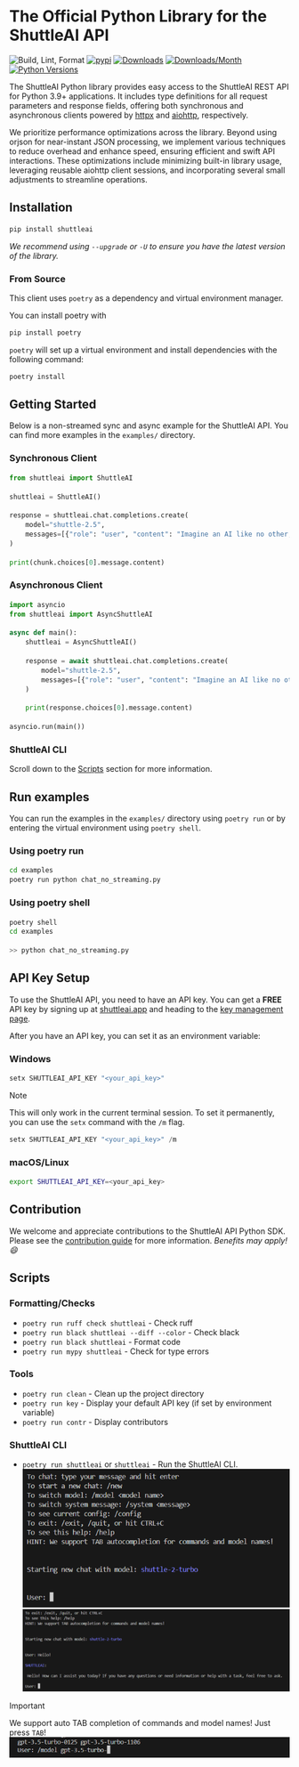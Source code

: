 # The Official Python Library for the ShuttleAI API

![Build, Lint, Format](https://img.shields.io/github/actions/workflow/status/shuttleai/shuttleai-python/build_publish.yaml)
[![pypi](https://img.shields.io/pypi/v/shuttleai.svg?color=blue)](https://pypi.org/project/shuttleai/)
[![Downloads](https://pepy.tech/badge/shuttleai)](https://pepy.tech/project/shuttleai)
[![Downloads/Month](https://static.pepy.tech/badge/shuttleai/month)](https://pepy.tech/project/shuttleai)
[![Python Versions](https://img.shields.io/pypi/pyversions/shuttleai.svg)](https://pypi.org/project/shuttleai/)

The ShuttleAI Python library provides easy access to the ShuttleAI REST API for Python 3.9+ applications. It includes type definitions for all request parameters and response fields, offering both synchronous and asynchronous clients powered by [httpx](https://github.com/encode/httpx) and [aiohttp](https://github.com/aio-libs/aiohttp), respectively.

We prioritize performance optimizations across the library. Beyond using orjson for near-instant JSON processing, we implement various techniques to reduce overhead and enhance speed, ensuring efficient and swift API interactions. These optimizations include minimizing built-in library usage, leveraging reusable aiohttp client sessions, and incorporating several small adjustments to streamline operations.

## Installation

```s
pip install shuttleai
```
*We recommend using `--upgrade` or `-U` to ensure you have the latest version of the library.*

### From Source

This client uses `poetry` as a dependency and virtual environment manager.

You can install poetry with

```bash
pip install poetry
```

`poetry` will set up a virtual environment and install dependencies with the following command:

```bash
poetry install
```

## Getting Started

Below is a non-streamed sync and async example for the ShuttleAI API. You can find more examples in the `examples/` directory.

### Synchronous Client

```python
from shuttleai import ShuttleAI

shuttleai = ShuttleAI()

response = shuttleai.chat.completions.create(
    model="shuttle-2.5",
    messages=[{"role": "user", "content": "Imagine an AI like no other, its name is ShuttleAI."}],
)

print(chunk.choices[0].message.content)
```

### Asynchronous Client

```python
import asyncio
from shuttleai import AsyncShuttleAI

async def main():
    shuttleai = AsyncShuttleAI()

    response = await shuttleai.chat.completions.create(
        model="shuttle-2.5",
        messages=[{"role": "user", "content": "Imagine an AI like no other, its name is ShuttleAI."}],
    )

    print(response.choices[0].message.content)

asyncio.run(main())
```

### ShuttleAI CLI

Scroll down to the [Scripts](#scripts) section for more information.

## Run examples

You can run the examples in the `examples/` directory using `poetry run` or by entering the virtual environment using `poetry shell`.

### Using poetry run

```bash
cd examples
poetry run python chat_no_streaming.py
```

### Using poetry shell

```bash
poetry shell
cd examples

>> python chat_no_streaming.py
```

## API Key Setup

To use the ShuttleAI API, you need to have an API key. 
You can get a **FREE** API key by signing up at 
[shuttleai.app](https://shuttleai.app) and heading to 
the [key management page](https://shuttleai.app/keys).

After you have an API key, you can set it as an environment variable:

### Windows

```s
setx SHUTTLEAI_API_KEY "<your_api_key>"
```
> [!Note]
> This will only work in the current terminal session. To set it permanently, you can use the `setx` command with the `/m` flag.

```s
setx SHUTTLEAI_API_KEY "<your_api_key>" /m
```

### macOS/Linux

```bash
export SHUTTLEAI_API_KEY=<your_api_key>
```

## Contribution
We welcome and appreciate contributions to the ShuttleAI API Python SDK.
Please see the [contribution guide](CONTRIBUTING.md) for more information.
*Benefits may apply! :smile:*

## Scripts
### Formatting/Checks
- `poetry run ruff check shuttleai` - Check ruff
- `poetry run black shuttleai --diff --color` - Check black
- `poetry run black shuttleai` - Format code
- `poetry run mypy shuttleai` - Check for type errors

### Tools
- `poetry run clean` - Clean up the project directory
- `poetry run key` - Display your default API key (if set by environment variable)
- `poetry run contr` - Display contributors

### ShuttleAI CLI
- `poetry run shuttleai` or `shuttleai` - Run the ShuttleAI CLI.
![Example of Chatbot](https://raw.githubusercontent.com/herumes/githubcdn/main/images/i.png)
![Example response of Chatbot](https://raw.githubusercontent.com/herumes/githubcdn/main/images/i1.png)
> [!Important]
> We support auto TAB completion of commands and model names! Just press `TAB`!
![Example of TAB of Chatbot](https://raw.githubusercontent.com/herumes/githubcdn/main/images/i2.png)
